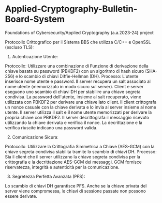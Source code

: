 # Applied-Cryptography-Bulletin-Board-System
Foundations of Cybersecurity/Applied Cryptography (a.a.2023-24) project

Protocollo Crittografico per il Sistema BBS che utilizza C/C++ e OpenSSL (escluso TLS):

1. Autenticazione Utente:

Protocollo: Utilizzare una combinazione di Funzione di derivazione della chiave basata su password (PBKDF2) con un algoritmo di hash sicuro (SHA-256) e lo scambio di chiavi Diffie-Hellman (DH).
Processo:
L'utente inserisce nome utente e password.
Il server recupera un salt associato al nome utente (memorizzato in modo sicuro sul server).
Client e server eseguono uno scambio di chiavi DH per stabilire una chiave segreta condivisa.
La password dell'utente, insieme al salt recuperato, viene utilizzata con PBKDF2 per derivare una chiave lato client.
Il client crittografa un nonce casuale con la chiave derivata e lo invia al server insieme al nome utente.
Il server utilizza il salt e il nome utente memorizzati per derivare la propria chiave con PBKDF2.
Il server decrittografa il messaggio ricevuto utilizzando la chiave derivata e verifica il nonce.
La decrittazione e la verifica riuscite indicano una password valida.

2. Comunicazione Sicura:

Protocollo: Utilizzare la Crittografia Simmetrica a Chiave (AES-GCM) con la chiave segreta condivisa stabilita tramite lo scambio di chiavi DH.
Processo:
Sia il client che il server utilizzano la chiave segreta condivisa per la crittografia e la decrittazione AES-GCM dei messaggi.
GCM fornisce riservatezza, integrità e autenticità per la comunicazione.

3. Segretezza Perfetta Avanzata (PFS):

Lo scambio di chiavi DH garantisce PFS. Anche se la chiave privata del server viene compromessa, le chiavi di sessione passate non possono essere derivate.